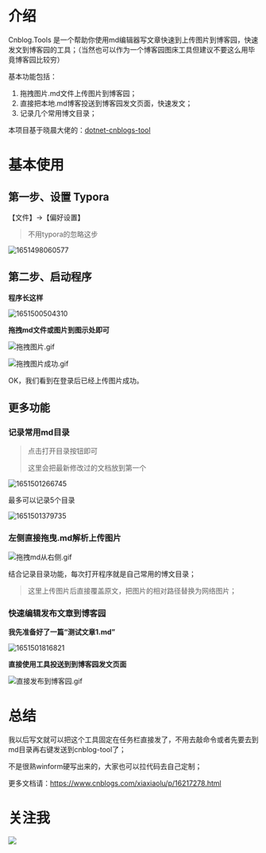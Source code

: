 # 介绍

Cnblog.Tools 是一个帮助你使用md编辑器写文章快速到上传图片到博客园，快速发文到博客园的工具；（当然也可以作为一个博客园图床工具但建议不要这么用毕竟博客园比较穷）

基本功能包括：

1. 拖拽图片.md文件上传图片到博客园；
2. 直接把本地.md博客投送到博客园发文页面，快速发文；
3. 记录几个常用博文目录；



本项目基于晓晨大佬的：[dotnet-cnblogs-tool](https://github.com/stulzq/dotnet-cnblogs-tool) 



# 基本使用

## 第一步、设置 Typora

【文件】->【偏好设置】

> 不用typora的忽略这步

![1651498060577](https://img2022.cnblogs.com/blog/641760/202205/641760-20220502230201524-1588653939.png)



## 第二步、启动程序

**程序长这样**

![1651500504310](https://img2022.cnblogs.com/blog/641760/202205/641760-20220502230201310-52071572.png)

 

**拖拽md文件或图片到图示处即可**

![拖拽图片.gif](https://img2022.cnblogs.com/blog/641760/202205/641760-20220502230201047-177245739.gif)

![拖拽图片成功.gif](https://img2022.cnblogs.com/blog/641760/202205/641760-20220502230200707-1920617849.gif)

OK，我们看到在登录后已经上传图片成功。



## 更多功能

### 记录常用md目录

> 点击打开目录按钮即可
>
> 这里会把最新修改过的文档放到第一个

![1651501266745](https://img2022.cnblogs.com/blog/641760/202205/641760-20220502230200470-634154757.png)



最多可以记录5个目录

![1651501379735](https://img2022.cnblogs.com/blog/641760/202205/641760-20220502230200174-1481025367.png)



### 左侧直接拖曳.md解析上传图片

![拖拽md从右侧.gif](https://img2022.cnblogs.com/blog/641760/202205/641760-20220502230159785-1216291795.gif)

结合记录目录功能，每次打开程序就是自己常用的博文目录；



> 这里上传图片后直接覆盖原文，把图片的相对路径替换为网络图片；



### 快速编辑发布文章到博客园



**我先准备好了一篇“测试文章1.md”**

![1651501816821](https://img2022.cnblogs.com/blog/641760/202205/641760-20220502230158583-665148295.png)



**直接使用工具投送到到博客园发文页面**

![直接发布到博客园.gif](https://img2022.cnblogs.com/blog/641760/202205/641760-20220502230158044-241409867.gif)





# 总结

我以后写文就可以把这个工具固定在任务栏直接发了，不用去敲命令或者先要去到md目录再右键发送到cnblog-tool了；

不是很熟winform硬写出来的，大家也可以拉代码去自己定制；



更多文档请：https://www.cnblogs.com/xiaxiaolu/p/16217278.html





# 关注我
![](https://images.cnblogs.com/cnblogs_com/xiaxiaolu/2140169/o_220407103654_qrcode_for_gh_1aa4207764a1_258.jpg)
